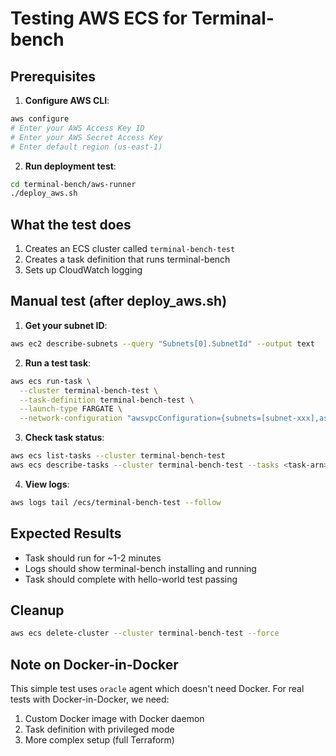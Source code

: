 # Testing AWS ECS for Terminal-bench

## Prerequisites

1. **Configure AWS CLI**:
```bash
aws configure
# Enter your AWS Access Key ID
# Enter your AWS Secret Access Key
# Enter default region (us-east-1)
```

2. **Run deployment test**:
```bash
cd terminal-bench/aws-runner
./deploy_aws.sh
```

## What the test does

1. Creates an ECS cluster called `terminal-bench-test`
2. Creates a task definition that runs terminal-bench
3. Sets up CloudWatch logging

## Manual test (after deploy_aws.sh)

1. **Get your subnet ID**:
```bash
aws ec2 describe-subnets --query "Subnets[0].SubnetId" --output text
```

2. **Run a test task**:
```bash
aws ecs run-task \
  --cluster terminal-bench-test \
  --task-definition terminal-bench-test \
  --launch-type FARGATE \
  --network-configuration "awsvpcConfiguration={subnets=[subnet-xxx],assignPublicIp=ENABLED}"
```

3. **Check task status**:
```bash
aws ecs list-tasks --cluster terminal-bench-test
aws ecs describe-tasks --cluster terminal-bench-test --tasks <task-arn>
```

4. **View logs**:
```bash
aws logs tail /ecs/terminal-bench-test --follow
```

## Expected Results

- Task should run for ~1-2 minutes
- Logs should show terminal-bench installing and running
- Task should complete with hello-world test passing

## Cleanup

```bash
aws ecs delete-cluster --cluster terminal-bench-test --force
```

## Note on Docker-in-Docker

This simple test uses `oracle` agent which doesn't need Docker. For real tests with Docker-in-Docker, we need:
1. Custom Docker image with Docker daemon
2. Task definition with privileged mode
3. More complex setup (full Terraform)